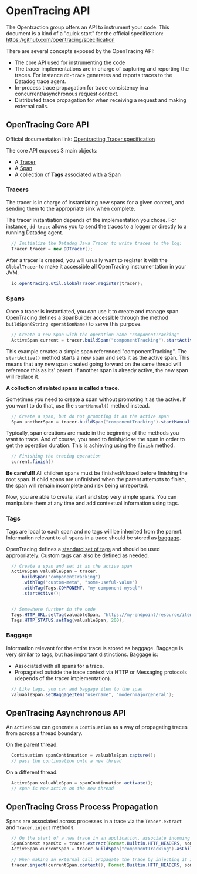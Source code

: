 # OpenTracing API


The Opentraction group offers an API to instrument your code. 
This document is a kind of a "quick start" for the official specification: https://github.com/opentracing/specification

There are several concepts exposed by the OpenTracing API:

* The core API used for instrumenting the code
* The tracer implementations are in charge of capturing and reporting the traces. For instance `dd-trace` generates and reports traces to the Datadog trace agent.
* In-process trace propagation for trace consistency in a concurrent/asynchronous request context.
* Distributed trace propagation for when receiving a request and making external calls.

 
## OpenTracing Core API

Official documentation link: [Opentracting Tracer specification](https://github.com/opentracing/specification/blob/master/specification.md)

The core API exposes 3 main objects:

* A [Tracer](https://github.com/opentracing/specification/blob/master/specification.md#tracer)
* A [Span](https://github.com/opentracing/specification/blob/master/specification.md#span) 
* A collection of **Tags** associated with a Span


### Tracers

The tracer is in charge of instantiating new spans for a given context, and sending them to the appropriate sink when complete.

The tracer instantiation depends of the implementation you chose. For instance, `dd-trace` allows you
to send the traces to a logger or directly to a running Datadog agent.

```java
  // Initialize the Datadog Java Tracer to write traces to the log:
  Tracer tracer = new DDTracer();
```

After a tracer is created, you will usually want to register it with the `GlobalTracer`
to make it accessible all OpenTracing instrumentation in your JVM.

```java
  io.opentracing.util.GlobalTracer.register(tracer);
```

### Spans
Once a tracer is instantiated, you can use it to create and manage span. OpenTracing defines a SpanBuilder
accessible through the method `buildSpan(String operationName)` to serve this purpose.

```java
  // Create a new Span with the operation name "componentTracking"
  ActiveSpan current = tracer.buildSpan("componentTracking").startActive();
```

This example creates a simple span referenced "componentTracking". The `startActive()` method starts a new span and sets it
as the active span. This means that any new span created going forward on the same thread will reference this as its' parent.
If another span is already active, the new span will replace it. 

**A collection of related spans is called a trace.**

Sometimes you need to create a span without promoting it as the active. If you want to do that, use the `startManual()`
 method instead.
   
```java
  // Create a span, but do not promoting it as the active span 
  Span anotherSpan = tracer.buildSpan("componentTracking").startManual();
```

Typically, span creations are made in the beginning of the methods you want to trace. 
And of course, you need to finish/close the span in order to get the operation duration.
This is achieving using the `finish` method.

```java
  // Finishing the tracing operation
  current.finish()
```

**Be careful!!** All children spans must be finished/closed before finishing the root span.
If child spans are unfinished when the parent attempts to finish, the span will remain incomplete and risk being unreported.


Now, you are able to create, start and stop very simple spans. 
You can manipulate them at any time and add contextual information using tags.

### Tags

Tags are local to each span and no tags will be inherited from the parent. Information relevant to all spans in a trace
should be stored as [baggage](#baggage).

OpenTracing defines a [standard set of tags](https://github.com/opentracing/specification/blob/master/semantic_conventions.md#standard-span-tags-and-log-fields) and should be used appropriately.  Custom tags can also be defined as needed. 

```java
  // Create a span and set it as the active span
  ActiveSpan valuableSpan = tracer.
      buildSpan("componentTracking")
      .withTag("custom-meta", "some-useful-value")
      .withTag(Tags.COMPONENT, "my-component-mysql")
      .startActive();


  // Somewhere further in the code
  Tags.HTTP_URL.setTag(valuableSpan, "https://my-endpoint/resource/item");
  Tags.HTTP_STATUS.setTag(valuableSpan, 200);
```

### Baggage

Information relevant for the entire trace is stored as baggage. 
Baggage is very similar to tags, but has important distinctions.  Baggage is:
* Associated with all spans for a trace.
* Propagated outside the trace context via HTTP or Messaging protocols (depends of the tracer implementation). 

```java
  // Like tags, you can add baggage item to the span
  valuableSpan.setBaggageItem("username", "modernmajorgeneral");
```

## OpenTracing Asynchronous API

An `ActiveSpan` can generate a `Continuation` as a way of propagating traces from across a thread boundary.

On the parent thread:
```java
  Continuation spanContinuation = valuableSpan.capture();
  // pass the continuation onto a new thread
```

On a different thread:
```java
  ActiveSpan valuableSpan = spanContinuation.activate();
  // span is now active on the new thread
```

## OpenTracing Cross Process Propagation

Spans are associated across processes in a trace via the `Tracer.extract` and `Tracer.inject` methods.

```java
  // On the start of a new trace in an application, associate incoming request with existing traces.
  SpanContext spanCtx = tracer.extract(Format.Builtin.HTTP_HEADERS, someTextMapInstance);
  ActiveSpan currentSpan = tracer.buildSpan("componentTracking").asChildOf(spanCtx).startActive();
```

```java
  // When making an external call propagate the trace by injecting it into the carrier...
  tracer.inject(currentSpan.context(), Format.Builtin.HTTP_HEADERS, someTextMapInstance);
```
